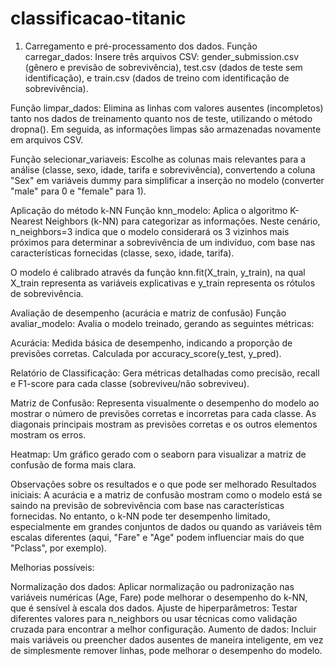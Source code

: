 # classificacao-titanic

1. Carregamento e pré-processamento dos dados.
Função carregar_dados: Insere três arquivos CSV: gender_submission.csv (gênero e previsão de sobrevivência), test.csv (dados de teste sem identificação), e train.csv (dados de treino com identificação de sobrevivência).

Função limpar_dados: Elimina as linhas com valores ausentes (incompletos) tanto nos dados de treinamento quanto nos de teste, utilizando o método dropna(). Em seguida, as informações limpas são armazenadas novamente em arquivos CSV.

Função selecionar_variaveis: Escolhe as colunas mais relevantes para a análise (classe, sexo, idade, tarifa e sobrevivência), convertendo a coluna "Sex" em variáveis dummy para simplificar a inserção no modelo (converter "male" para 0 e "female" para 1).

Aplicação do método k-NN
Função knn_modelo: Aplica o algoritmo K-Nearest Neighbors (k-NN) para categorizar as informações. Neste cenário, n_neighbors=3 indica que o modelo considerará os 3 vizinhos mais próximos para determinar a sobrevivência de um indivíduo, com base nas características fornecidas (classe, sexo, idade, tarifa).

O modelo é calibrado através da função knn.fit(X_train, y_train), na qual X_train representa as variáveis explicativas e y_train representa os rótulos de sobrevivência.

Avaliação de desempenho (acurácia e matriz de confusão)
Função avaliar_modelo: Avalia o modelo treinado, gerando as seguintes métricas:

Acurácia: Medida básica de desempenho, indicando a proporção de previsões corretas. Calculada por accuracy_score(y_test, y_pred).

Relatório de Classificação: Gera métricas detalhadas como precisão, recall e F1-score para cada classe (sobreviveu/não sobreviveu).

Matriz de Confusão: Representa visualmente o desempenho do modelo ao mostrar o número de previsões corretas e incorretas para cada classe. As diagonais principais mostram as previsões corretas e os outros elementos mostram os erros.

Heatmap: Um gráfico gerado com o seaborn para visualizar a matriz de confusão de forma mais clara.

Observações sobre os resultados e o que pode ser melhorado
Resultados iniciais: A acurácia e a matriz de confusão mostram como o modelo está se saindo na previsão de sobrevivência com base nas características fornecidas. No entanto, o k-NN pode ter desempenho limitado, especialmente em grandes conjuntos de dados ou quando as variáveis têm escalas diferentes (aqui, "Fare" e "Age" podem influenciar mais do que "Pclass", por exemplo).

Melhorias possíveis:

Normalização dos dados: Aplicar normalização ou padronização nas variáveis numéricas (Age, Fare) pode melhorar o desempenho do k-NN, que é sensível à escala dos dados.
Ajuste de hiperparâmetros: Testar diferentes valores para n_neighbors ou usar técnicas como validação cruzada para encontrar a melhor configuração.
Aumento de dados: Incluir mais variáveis ou preencher dados ausentes de maneira inteligente, em vez de simplesmente remover linhas, pode melhorar o desempenho do modelo.
